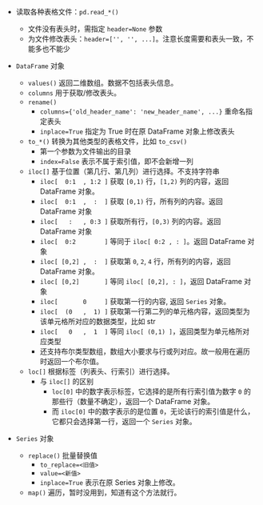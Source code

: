 - 读取各种表格文件：`pd.read_*()`
    - 文件没有表头时，需指定 `header=None` 参数
    - 为文件修改表头：`header=['', '', ...]`。注意长度需要和表头一致，不能多也不能少

- `DataFrame` 对象
    - `values()` 返回二维数组。数据不包括表头信息。
    - `columns` 用于获取/修改表头。
    - `rename()`
        - `columns={'old_header_name': 'new_header_name', ...}` 重命名指定表头
        - `inplace=True` 指定为 True 时在原 DataFrame 对象上修改表头
    - `to_*()` 转换为其他类型的表格文件，比如 `to_csv()`
        - 第一个参数为文件输出的目录
        - `index=False` 表示不属于索引值，即不会新增一列
    - `iloc[]` 基于位置（第几行、第几列）进行选择。不支持字符串
        - `iloc[  0:1  , 1:2 ]` 获取 `[0,1)` 行，`[1,2)` 列的内容，返回 DataFrame 对象。
        - `iloc[  0:1  ,  :  ]` 获取 `[0,1)` 行，所有列的内容。返回 DataFrame 对象
        - `iloc[   :   , 0:3 ]` 获取所有行，`[0,3)` 列的内容。返回 DataFrame 对象
        - `iloc[  0:2        ]` 等同于 `iloc[ 0:2 , : ]`。返回 DataFrame 对象
        - `iloc[ [0,2] ,  :  ]` 获取第 `0`, `2`, `4` 行，所有列的内容，返回 DataFrame 对象。
        - `iloc[ [0,2]       ]` 等同 `iloc[ [0,2], : ]`，返回 DataFrame 对象
        - `iloc[       0     ]` 获取第一行的内容, 返回 `Series` 对象。
        - `iloc[  (0   ,  1) ]` 获取第一行第二列的单元格内容，返回类型为该单元格所对应的数据类型，比如 str
        - `iloc[   0   ,  1  ]` 等同 `iloc[ (0,1) ]`，返回类型为单元格所对应类型
        - 还支持布尔类型数组，数组大小要求与行或列对应。故一般用在遍历时返回一个布尔值。
    - `loc[]` 根据标签（列表头、行索引）进行选择。
        - 与 `iloc[]` 的区别
            - `loc[0]` 中的数字表示标签，它选择的是所有行索引值为数字 `0` 的那些行（数量不确定），返回一个 DataFrame 对象。
            - 而 `iloc[0]` 中的数字表示的是位置 `0`，无论该行的索引值是什么，它都只会选择第一行，返回一个 `Series` 对象。
- `Series` 对象
    - `replace()` 批量替换值
        - `to_replace=<旧值>`
        - `value=<新值>`
        - `inplace=True` 表示在原 Series 对象上修改。
    - `map()` 遍历，暂时没用到，知道有这个方法就行。